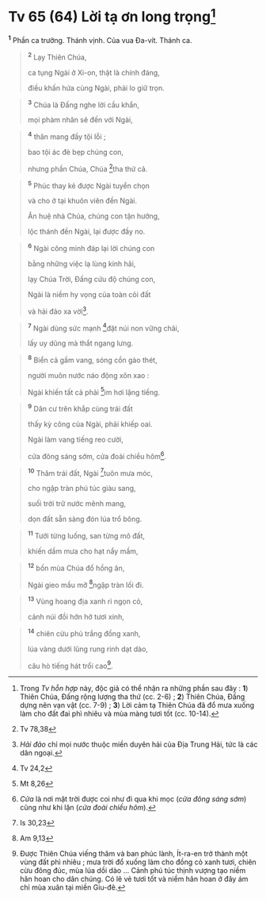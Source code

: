 # Tv 65 (64) Lời tạ ơn long trọng[^1]
<sup><b>1</b></sup> Phần ca trưởng. Thánh vịnh. Của vua Đa-vít. Thánh ca.


> <sup><b>2</b></sup> Lạy Thiên Chúa,
> 
> ca tụng Ngài ở Xi-on, thật là chính đáng,
> 
> điều khấn hứa cùng Ngài, phải lo giữ trọn.
>


> <sup><b>3</b></sup> Chúa là Đấng nghe lời cầu khẩn,
> 
> mọi phàm nhân sẽ đến với Ngài,
>


> <sup><b>4</b></sup> thân mang đầy tội lỗi ;
> 
> bao tội ác đè bẹp chúng con,
> 
> nhưng phần Chúa, Chúa [^1*]tha thứ cả.
>


> <sup><b>5</b></sup> Phúc thay kẻ được Ngài tuyển chọn
> 
> và cho ở tại khuôn viên đền Ngài.
> 
> Ân huệ nhà Chúa, chúng con tận hưởng,
> 
> lộc thánh đền Ngài, lại được đầy no.
>


> <sup><b>6</b></sup> Ngài công minh đáp lại lời chúng con
> 
> bằng những việc lạ lùng kinh hãi,
> 
> lạy Chúa Trời, Đấng cứu độ chúng con,
> 
> Ngài là niềm hy vọng của toàn cõi đất
> 
> và hải đảo xa vời[^2].
>


> <sup><b>7</b></sup> Ngài dùng sức mạnh [^2*]đặt núi non vững chãi,
> 
> lấy uy dũng mà thắt ngang lưng.
>


> <sup><b>8</b></sup> Biển cả gầm vang, sóng cồn gào thét,
> 
> người muôn nước náo động xôn xao :
> 
> Ngài khiến tất cả phải [^3*]im hơi lặng tiếng.
>


> <sup><b>9</b></sup> Dân cư trên khắp cùng trái đất
> 
> thấy kỳ công của Ngài, phải khiếp oai.
> 
> Ngài làm vang tiếng reo cười,
> 
> cửa đông sáng sớm, cửa đoài chiều hôm[^3].
>


> <sup><b>10</b></sup> Thăm trái đất, Ngài [^4*]tuôn mưa móc,
> 
> cho ngập tràn phú túc giàu sang,
> 
> suối trời trữ nước mênh mang,
> 
> dọn đất sẵn sàng đón lúa trổ bông.
>


> <sup><b>11</b></sup> Tưới từng luống, san từng mô đất,
> 
> khiến dầm mưa cho hạt nẩy mầm,
>


> <sup><b>12</b></sup> bốn mùa Chúa đổ hồng ân,
> 
> Ngài gieo mầu mỡ [^5*]ngập tràn lối đi.
>


> <sup><b>13</b></sup> Vùng hoang địa xanh rì ngọn cỏ,
> 
> cảnh núi đồi hớn hở tươi xinh,
>


> <sup><b>14</b></sup> chiên cừu phủ trắng đồng xanh,
> 
> lúa vàng dưới lũng rung rinh dạt dào,
> 
> câu hò tiếng hát trổi cao[^4].
>

[^1]: Trong <i>Tv hỗn hợp</i> này, độc giả có thể nhận ra những phần sau đây : <b>1</b>) Thiên Chúa, Đấng rộng lượng tha thứ (cc. 2-6) ; <b>2</b>) Thiên Chúa, Đấng dựng nên vạn vật (cc. 7-9) ; <b>3</b>) Lời cảm tạ Thiên Chúa đã đổ mưa xuống làm cho đất đai phì nhiêu và mùa màng tươi tốt (cc. 10-14).
[^2]: <i>Hải đảo</i> chỉ mọi nước thuộc miền duyên hải của Địa Trung Hải, tức là các dân ngoại.
[^3]: <i>Cửa</i> là nơi mặt trời được coi như đi qua khi mọc (<i>cửa đông sáng sớm</i>) cũng như khi lặn (<i>cửa đoài chiều hôm</i>).
[^4]: Được Thiên Chúa viếng thăm và ban phúc lành, Ít-ra-en trở thành một vùng đất phì nhiêu ; mưa trời đổ xuống làm cho đồng cỏ xanh tươi, chiên cừu đông đúc, mùa lúa dồi dào ... Cảnh phú túc thịnh vượng tạo niềm hân hoan cho dân chúng. Có lẽ vẻ tươi tốt và niềm hân hoan ở đây ám chỉ mùa xuân tại miền Giu-đê.
[^1*]: Tv 78,38
[^2*]: Tv 24,2
[^3*]: Mt 8,26
[^4*]: Is 30,23
[^5*]: Am 9,13
